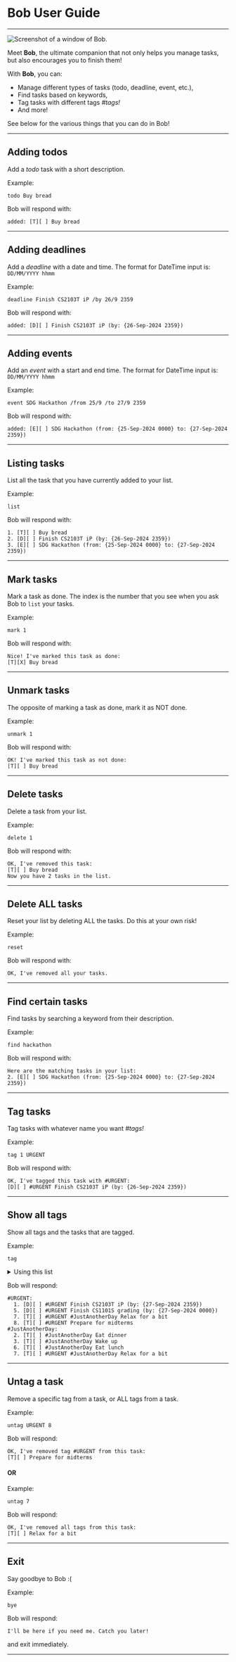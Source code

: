 # Bob User Guide

---

![Screenshot of a window of Bob.](./Ui.png)

Meet **Bob**, the ultimate companion that not only helps you manage tasks, 
but also encourages you to finish them!

With **Bob**, you can:
- Manage different types of tasks (todo, deadline, event, etc.),
- Find tasks based on keywords,
- Tag tasks with different tags _#tags!_
- And more!

See below for the various things that you can do in Bob!

---

## Adding todos

Add a _todo_ task with a short description.

Example: 

```
todo Buy bread
```

Bob will respond with:

```
added: [T][ ] Buy bread
```

---

## Adding deadlines

Add a _deadline_ with a date and time. 
The format for DateTime input is: `DD/MM/YYYY hhmm`

Example: 
```
deadline Finish CS2103T iP /by 26/9 2359
```

Bob will respond with:

```
added: [D][ ] Finish CS2103T iP (by: {26-Sep-2024 2359})
```

---

## Adding events

Add an _event_ with a start and end time. 
The format for DateTime input is: `DD/MM/YYYY hhmm`

Example: 

```
event SDG Hackathon /from 25/9 /to 27/9 2359
```

Bob will respond with:

```
added: [E][ ] SDG Hackathon (from: {25-Sep-2024 0000} to: {27-Sep-2024 2359})
```

---

## Listing tasks

List all the task that you have currently added to your list.

Example:

```
list
```

Bob will respond with:

```
1. [T][ ] Buy bread
2. [D][ ] Finish CS2103T iP (by: {26-Sep-2024 2359})
3. [E][ ] SDG Hackathon (from: {25-Sep-2024 0000} to: {27-Sep-2024 2359})
```

---

## Mark tasks

Mark a task as done. 
The index is the number that you see when you ask Bob to `list` your tasks.

Example:

```
mark 1
```

Bob will respond with:

```
Nice! I've marked this task as done:
[T][X] Buy bread
```

---

## Unmark tasks

The opposite of marking a task as done, mark it as NOT done.

Example:

```
unmark 1
```

Bob will respond with:

```
OK! I've marked this task as not done:
[T][ ] Buy bread
```

---

## Delete tasks

Delete a task from your list.

Example:

```
delete 1
```

Bob will respond with:

```
OK, I've removed this task:
[T][ ] Buy bread
Now you have 2 tasks in the list.
```

---

## Delete ALL tasks

Reset your list by deleting ALL the tasks. Do this at your own risk!

Example:

```
reset
```

Bob will respond with:

```
OK, I've removed all your tasks.
```

---

## Find certain tasks

Find tasks by searching a keyword from their description.

Example:

```
find hackathon
```

Bob will respond with:

```
Here are the matching tasks in your list:
2. [E][ ] SDG Hackathon (from: {25-Sep-2024 0000} to: {27-Sep-2024 2359})
```

---

## Tag tasks

Tag tasks with whatever name you want _#tags!_

Example:

```
tag 1 URGENT
```

Bob will respond with:

```
OK, I've tagged this task with #URGENT:
[D][ ] #URGENT Finish CS2103T iP (by: {26-Sep-2024 2359})
```

---

## Show all tags

Show all tags and the tasks that are tagged.

Example:

```
tag
```

<details>

<summary>Using this list</summary>

1. `[D][ ] #URGENT Finish CS2103T iP (by: {26-Sep-2024 2359})`
2. `[T][ ] #JustAnotherDay Eat dinner`
3. `[T][ ] #JustAnotherDay Wake up`
4. `[E][ ] SDG Hackathon (from: {26-Sep-2024 0000} to: {28-Sep-2024 0000})`
5. `[D][ ] #URGENT Finish CS1101S grading (by: {27-Sep-2024 0000})`
6. `[T][ ] #JustAnotherDay Eat lunch`
7. `[T][ ] #URGENT #JustAnotherDay Relax for a bit`
8. `[T][ ] #URGENT Prepare for midterms`

[Example Data File](./Bob.txt)

</details>

Bob will respond:

```
#URGENT:
  1. [D][ ] #URGENT Finish CS2103T iP (by: {27-Sep-2024 2359})
  5. [D][ ] #URGENT Finish CS1101S grading (by: {27-Sep-2024 0000})
  7. [T][ ] #URGENT #JustAnotherDay Relax for a bit
  8. [T][ ] #URGENT Prepare for midterms
#JustAnotherDay:
  2. [T][ ] #JustAnotherDay Eat dinner
  3. [T][ ] #JustAnotherDay Wake up
  6. [T][ ] #JustAnotherDay Eat lunch
  7. [T][ ] #URGENT #JustAnotherDay Relax for a bit
```

---

## Untag a task

Remove a specific tag from a task, or ALL tags from a task.

Example:

```
untag URGENT 8
```

Bob will respond:

```
OK, I've removed tag #URGENT from this task:
[T][ ] Prepare for midterms
```

#### OR

Example:

```
untag 7
```

Bob will respond:

```
OK, I've removed all tags from this task:
[T][ ] Relax for a bit
```

---

## Exit

Say goodbye to Bob :(

Example:

```
bye
```

Bob will respond:

```
I'll be here if you need me. Catch you later!
```

and exit immediately.

---